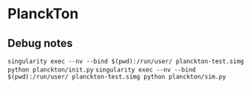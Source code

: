 # PlanckTon

## Debug notes 

`singularity exec --nv --bind $(pwd):/run/user/ planckton-test.simg python planckton/init.py`
`singularity exec --nv --bind $(pwd):/run/user/ planckton-test.simg python planckton/sim.py`
